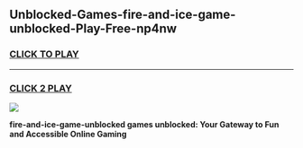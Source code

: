 
## Unblocked-Games-fire-and-ice-game-unblocked-Play-Free-np4nw
<h3>
<a href="https://premium76.site?title=fire-and-ice-game-unblocked&ref=20A">CLICK TO PLAY</a></h3>
<hr>

<h3>
<a href="https://premium76.site?title=fire-and-ice-game-unblocked&ref=20A">CLICK 2 PLAY</a>
  
</h3>

<a href="https://premium76.site?title=fire-and-ice-game-unblocked&ref=20A"><img src="https://clearcache.store/games.png"></a>


**fire-and-ice-game-unblocked games unblocked: Your Gateway to Fun and Accessible Online Gaming**
